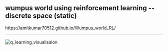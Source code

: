 ##  wumpus world using reinforcement learning -- discrete space (static)

https://amitkumar70512.github.io/Wumpus_world_RL/

<hr>

![q_learning_visualisaion](https://user-images.githubusercontent.com/71318008/179571097-29aaa32d-7438-4778-a300-e3d562a4408a.gif)
